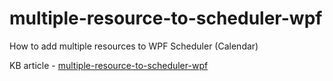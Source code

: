 # multiple-resource-to-scheduler-wpf
How to add multiple resources to WPF Scheduler (Calendar)

KB article - [multiple-resource-to-scheduler-wpf](https://www.syncfusion.com/kb/12657/how-to-add-multiple-resources-to-wpf-scheduler-calendar)
